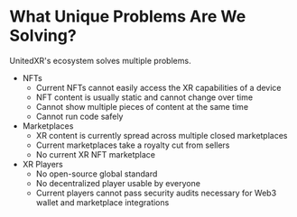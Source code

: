 # What Unique Problems Are We Solving?

UnitedXR's ecosystem solves multiple problems.

* NFTs
  * Current NFTs cannot easily access the XR capabilities of a device
  * NFT content is usually static and cannot change over time
  * Cannot show multiple pieces of content at the same time
  * Cannot run code safely
* Marketplaces
  * XR content is currently spread across multiple closed marketplaces
  * Current marketplaces take a royalty cut from sellers
  * No current XR NFT marketplace
* XR Players
  * No open-source global standard
  * No decentralized player usable by everyone
  * Current players cannot pass security audits necessary for Web3 wallet and marketplace integrations

